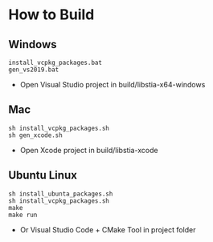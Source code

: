 # How to Build 

## Windows
```
install_vcpkg_packages.bat
gen_vs2019.bat
```
- Open Visual Studio project in build/libstia-x64-windows

## Mac
```
sh install_vcpkg_packages.sh
sh gen_xcode.sh
```
- Open Xcode project in build/libstia-xcode

## Ubuntu Linux
```
sh install_ubunta_packages.sh
sh install_vcpkg_packages.sh
make
make run
```
- Or Visual Studio Code + CMake Tool in project folder